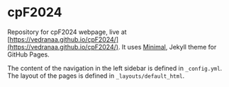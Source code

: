 # cpF2024

Repository for cpF2024 webpage, live at [https://vedranaa.github.io/cpF2024/](https://vedranaa.github.io/cpF2024/). It uses [Minimal](https://github.com/pages-themes/minimal), Jekyll theme for GitHub Pages.

The content of the navigation in the left sidebar is defined in `_config.yml`. The layout of the pages is defined in `_layouts/default_html`.
